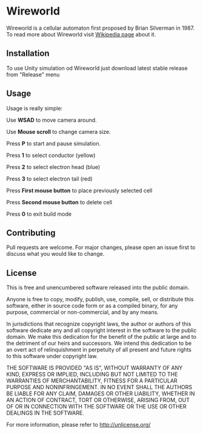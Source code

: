 # Wireworld

Wireworld is a cellular automaton first proposed by Brian Silverman in 1987. To read more about Wireworld visit [Wikipedia page](https://en.wikipedia.org/wiki/Wireworld) about it.

## Installation

To use Unity simulation od Wireworld just download latest stable release from "Release" menu

## Usage

Usage is really simple:

Use **WSAD** to move camera around.

Use **Mouse scroll** to change camera size.

Press **P** to start and pause simulation.

Press **1** to select conductor (yellow)

Press **2** to select electron head (blue)

Press **3** to select electron tail (red)

Press **First mouse button** to place previously selected cell

Press **Second mouse button** to delete cell

Press **0** to exit build mode



## Contributing
Pull requests are welcome. For major changes, please open an issue first to discuss what you would like to change.

## License
This is free and unencumbered software released into the public domain.

Anyone is free to copy, modify, publish, use, compile, sell, or
distribute this software, either in source code form or as a compiled
binary, for any purpose, commercial or non-commercial, and by any
means.

In jurisdictions that recognize copyright laws, the author or authors
of this software dedicate any and all copyright interest in the
software to the public domain. We make this dedication for the benefit
of the public at large and to the detriment of our heirs and
successors. We intend this dedication to be an overt act of
relinquishment in perpetuity of all present and future rights to this
software under copyright law.

THE SOFTWARE IS PROVIDED "AS IS", WITHOUT WARRANTY OF ANY KIND,
EXPRESS OR IMPLIED, INCLUDING BUT NOT LIMITED TO THE WARRANTIES OF
MERCHANTABILITY, FITNESS FOR A PARTICULAR PURPOSE AND NONINFRINGEMENT.
IN NO EVENT SHALL THE AUTHORS BE LIABLE FOR ANY CLAIM, DAMAGES OR
OTHER LIABILITY, WHETHER IN AN ACTION OF CONTRACT, TORT OR OTHERWISE,
ARISING FROM, OUT OF OR IN CONNECTION WITH THE SOFTWARE OR THE USE OR
OTHER DEALINGS IN THE SOFTWARE.

For more information, please refer to <http://unlicense.org/>